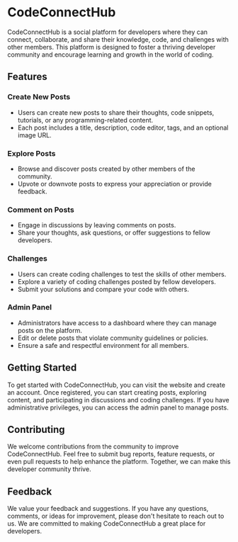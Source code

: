 # CodeConnectHub
CodeConnectHub is a social platform for developers where they can connect, collaborate, and share their knowledge, code, and challenges with other members. This platform is designed to foster a thriving developer community and encourage learning and growth in the world of coding.

## Features

### Create New Posts
- Users can create new posts to share their thoughts, code snippets, tutorials, or any programming-related content.
- Each post includes a title, description, code editor, tags, and an optional image URL.

### Explore Posts
- Browse and discover posts created by other members of the community.
- Upvote or downvote posts to express your appreciation or provide feedback.

### Comment on Posts
- Engage in discussions by leaving comments on posts.
- Share your thoughts, ask questions, or offer suggestions to fellow developers.

### Challenges
- Users can create coding challenges to test the skills of other members.
- Explore a variety of coding challenges posted by fellow developers.
- Submit your solutions and compare your code with others.

### Admin Panel
- Administrators have access to a dashboard where they can manage posts on the platform.
- Edit or delete posts that violate community guidelines or policies.
- Ensure a safe and respectful environment for all members.

## Getting Started

To get started with CodeConnectHub, you can visit the website and create an account. Once registered, you can start creating posts, exploring content, and participating in discussions and coding challenges. If you have administrative privileges, you can access the admin panel to manage posts.

## Contributing

We welcome contributions from the community to improve CodeConnectHub. Feel free to submit bug reports, feature requests, or even pull requests to help enhance the platform. Together, we can make this developer community thrive.

## Feedback

We value your feedback and suggestions. If you have any questions, comments, or ideas for improvement, please don't hesitate to reach out to us. We are committed to making CodeConnectHub a great place for developers.


